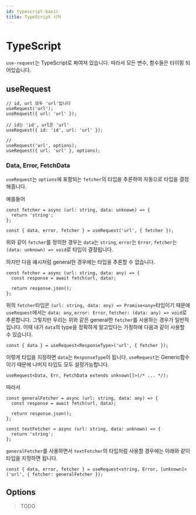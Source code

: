 ```yaml
---
id: typescript-basic
title: TypeScript 시작
---
```


# TypeScript
`use-request`는 TypeScript로 짜여져 있습니다. 따라서 모든 변수, 함수들은 타이핑 되어있습니다.

## useRequest
```tsx
// id, url 모두 'url'입니다
useRequest('url');
useRequest({ url: 'url' });

// id는 'id', url은 'url'
useRequest({ id: 'id', url: 'url' });

// 
useRequest('url', options);
useRequest({ url: 'url' }, options);
```

### Data, Error, FetchData
`useRequest`는 `options`에 포함되는 `fetcher`의 타입을 추론하여 자동으로 타입을 결정해줍니다.

예를들어
```tsx
const fetcher = async (url: string, data: unknown) => {
  return 'string';
};

const { data, error, fetcher } = useRequest('url', { fetcher });
```
위와 같이 `fetcher`를 정의한 경우는 `data`는 `string`, `error`는 `Error`, `fetcher`는 `(data: unknown) => void`로 타입이 결정됩니다.

하지만 다음 예시처럼 general한 경우에는 타입을 추론할 수 없습니다.
```tsx
const fetcher = async (url: string, data: any) => {
  const response = await fetch(url, data);

  return response.json();
};
```
위의 `fetcher`타입은 `(url: string, data: any) => Promise<any>`타입이기 때문에 `useRequest`에서는 `data: any`, `error: Error`, `fetcher: (data: any) => void`로 추론합니다. 그렇지만 우리는 위와 같은 general한 `fetcher`를 사용하는 경우가 일반적입니다. 이때 내가 `data`의 type을 정확하게 알고있다는 가정하에 다음과 같이 사용할 수 있습니다.

```tsx
const { data } = useRequest<ResponseType>('url', { fetcher });
```
이렇게 타입을 지정하면 `data`는 `ResponseType`이 됩니다. `useRequest`는 Generic함수이기 때문에 나머지 타입도 모두 설정가능합니다.
```tsx
useRequest<Data, Err, FetchData extends unknown[]>(/* ... */);
```
따라서 
```tsx title="generalFetcher.ts"
const generalFetcher = async (url: string, data: any) => {
  const response = await fetch(url, data);

  return response.json();
};
```
```tsx title="textFetcher.ts"
const textFetcher = async (url: string, data: unknown) => {
  return 'string';
};
```
`generalFetcher`를 사용하면서 `textFetcher`의 타입처럼 사용할 경우에는 아래와 같이 타입을 지정하면 됩니다.
```tsx
const { data, error, fetcher } = useRequest<string, Error, [unknown]>('url', { fetcher: generalFetcher });
```

## Options

> TODO